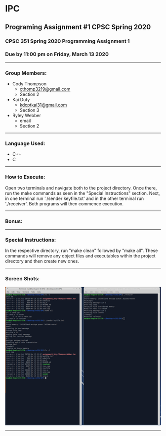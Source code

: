 # IPC
## Programing Assignment #1 CPSC Spring 2020
### CPSC 351 Spring 2020 Programming Assignment 1
### Due by 11:00 pm on Friday, March 13 2020
______________________________________________________________________________________________________________________________

### Group Members: 
* Cody Thompson 
  * cthomp3219@gmail.com
  * Section 2  
* Kai Duty
  * kdcptkai31@gmail.com
  * Section 3
* Ryley Webber
  * email
  * Section 2
  
 ______________________________________________________________________________________________________________________________

### Language Used:
* C++
* C

______________________________________________________________________________________________________________________________

### How to Execute:
Open two terminals and navigate both to the project directory.  Once there, run the make commands as seen in the "Special Instructions" section.  Next, in one terminal run './sender keyfile.txt' and in the other terminal run './receiver'.  Both programs will then commence execution.

______________________________________________________________________________________________________________________________

### Bonus:

______________________________________________________________________________________________________________________________

### Special Instructions: 
In the respective directory, run "make clean" followed by "make all".  These commands will remove any object files and executables within the project directory and then create new ones.

______________________________________________________________________________________________________________________________

### Screen Shots:
![Alt text](execution.png?raw=true "Optional Title")

______________________________________________________________________________________________________________________________
